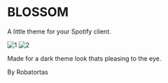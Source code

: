 # BLOSSOM

A little theme for your Spotify client.

![1](https://github.com/spicetify/spicetify-themes/assets/72624799/4e545661-a164-469a-a10c-c1fcba40ab72)
![2](https://github.com/spicetify/spicetify-themes/assets/72624799/263ebbd2-b383-47b4-8bcf-1a9c4d5152c1)

Made for a dark theme look thats pleasing to the eye.

By Robatortas

